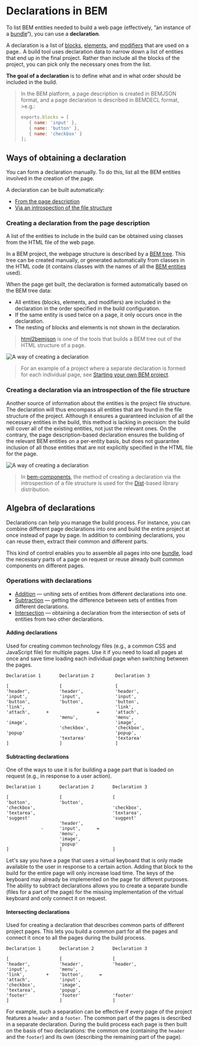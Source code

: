 # Declarations in BEM

To list BEM entities needed to build a web page (effectively, ”an instance of a [bundle](../build/build.en.md#bundle)“), you can use a **declaration**.

A declaration is a list of [blocks](../key-concepts/key-concepts.en.md#block), [elements](../key-concepts/key-concepts.en.md#element), and [modifiers](../key-concepts/key-concepts.en.md#modifier) that are used on a page.. A build tool uses declaration data to narrow down a list of entities that end up in the final project. Rather than include all the blocks of the project, you can pick only the necessary ones from the list.

**The goal of a declaration** is to define what and in what order should be included in the build.

>In the BEM platform, a page description is created in BEMJSON format, and a page declaration is described in BEMDECL format, >e.g.:
>```js
>exports.blocks = [
>    { name: 'input' },
>    { name: 'button' },
>    { name: 'checkbox' }
>];
>```

## Ways of obtaining a declaration

You can form a declaration manually. To do this, list all the BEM entities involved in the creation of the page.

A declaration can be built automatically:

* [From the page description](#creating-a-declaration-from-the-page-description)
* [Via an introspection of the file structure](#creating-a-declaration-via-an-introspection-of-the-file-structure)

### Creating a declaration from the page description

A list of the entities to include in the build can be obtained using classes from the HTML file of the web page.

In a BEM project, the webpage structure is described by a [BEM tree](../key-concepts/key-concepts.en.md#bem-tree). This tree can be created manually, or generated automatically from classes in the HTML code (it contains classes with the names of all the [BEM entities](../key-concepts/key-concepts.en.md#bem-entity) used).

When the page get built, the declaration is formed automatically based on the BEM tree data:
* All entities (blocks, elements, and modifiers) are included in the declaration in the order specified in the build configuration.
* If the same entity is used twice on a page, it only occurs once in the declaration.
* The nesting of blocks and elements is not shown in the declaration.

>[html2bemjson](https://github.com/bem-incubator/html2bemjson) is one of the tools that builds a BEM tree out of the HTML structure of a page.

![A way of creating a declaration](declarations__html2decl.en.png)

>For an example of a project where a separate declaration is formed for each individual page, see [Starting your own BEM project](https://en.bem.info/tutorials/start-with-project-stub/).

### Creating a declaration via an introspection of the file structure

Another source of information about the entities is the project file structure.
The declaration will thus encompass all entities that are found in the file structure of the project. Although it ensures a guaranteed inclusion of all the necessary entities in the build, this method is lacking in precision: the build will cover all of the existing entities, not just the relevant ones.
On the contrary, the page description-based declaration ensures the building of the relevant BEM entities on a per-entity basis, but does not guarantee inclusion of all those entities that are not explicitly specified in the HTML file for the page.

![A way of creating a declaration](declarations__fs2decl.en.png)

>In [bem-components](https://en.bem.info/libs/bem-components/), the method of creating a declaration via the introspection of a file structure is used for the [Dist](https://en.bem.info/libs/bem-components/)-based library distribution.

## Algebra of declarations

Declarations can help you manage the build process. For instance, you can combine different page declarations into one and build the entire project at once instead of page by page. In addition to combining declarations, you can reuse them, extract their common and different parts.

This kind of control enables you to assemble all pages into one [bundle](../build/build.en.md#bundle), load the necessary parts of a page on request or reuse already built common components on different pages.

### Operations with declarations

* [Addition](#adding-declarations) — uniting sets of entities from different declarations into one.
* [Subtraction](#subtracting-declarations) — getting the difference between sets of entities from different declarations.
* [Intersection](#intersecting-declarations) — obtaining a declaration from the intersection of sets of entities from two other declarations.

#### Adding declarations

Used for creating common technology files (e.g., a common CSS and JavaScript file) for multiple pages. Use it if you need to load all pages at once and save time loading each individual page when switching between the pages.

```text
Declaration 1       Declaration 2        Declaration 3

[                   [                    [
'header',           'header',            'header',
'input',            'input',             'input',
'button',           'button',            'button',
'link',                                  'link',
'attach',      +                  =      'attach',
                    'menu',              'menu',
'image',                                 'image',
                    'checkbox',          'checkbox',
'popup'                                  'popup',
                    'textarea'           'textarea'
]                   ]                    ]
```

#### Subtracting declarations

One of the ways to use it is for building a page part that is loaded on request (e.g., in response to a user action).

```text
Declaration 1       Declaration 2       Declaration 3

[                   [                   [
'button',           'button',
'checkbox',                             'checkbox',
'textarea',                             'textarea',
'suggest'                               'suggest'
                    'header',
             -      'input',      =
                    'menu',
                    'image',
                    'popup'
]                   ]                   ]
```

Let's say you have a page that uses a virtual keyboard that is only made available to the user in response to a certain action. Adding that block to the build for the entire page will only increase load time. The keys of the keyboard may already be implemented on the page for different purposes. The ability to subtract declarations allows you to create a separate bundle (files for a part of the page) for the missing implementation of the virtual keyboard and only connect it on request.

#### Intersecting declarations

Used for creating a declaration that describes common parts of different project pages. This lets you build a common part for all the pages and connect it once to all the pages during the build process.

```text
Declaration 1       Declaration 2       Declaration 3

[                   [                   [
'header',           'header',           'header',
'input',            'menu',
'link',        +    'button',      =
'attach',           'input',
'checkbox',         'image',
'textarea',         'popup',
'footer'            'footer'            'footer'
]                   ]                   ]
```
For example, such a separation can be effective if every page of the project features a `header` and a `footer`. The common part of the pages is described in a separate declaration. During the build process each page is then built on the basis of two declarations: the common one (containing the `header` and the `footer`) and its own (describing the remaining part of the page).
